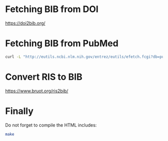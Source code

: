 

# Fetching BIB from DOI

https://doi2bib.org/

# Fetching BIB from PubMed

```bash
curl -L "http://eutils.ncbi.nlm.nih.gov/entrez/eutils/efetch.fcgi?db=pubmed&id=${PMID}&retmode=xml" | xsltproc pubmed2bibtex.xsl -
``` 

# Convert RIS to BIB

https://www.bruot.org/ris2bib/

# Finally

Do not forget to compile the HTML includes:

```bash
make
```
